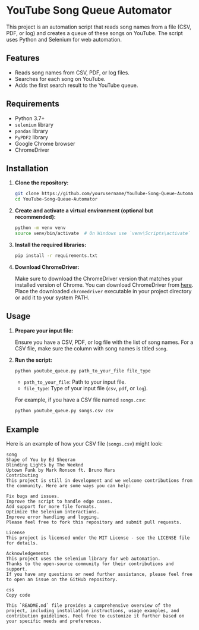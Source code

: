 # YouTube Song Queue Automator

This project is an automation script that reads song names from a file (CSV, PDF, or log) and creates a queue of these songs on YouTube. The script uses Python and Selenium for web automation.

## Features

- Reads song names from CSV, PDF, or log files.
- Searches for each song on YouTube.
- Adds the first search result to the YouTube queue.

## Requirements

- Python 3.7+
- `selenium` library
- `pandas` library
- `PyPDF2` library
- Google Chrome browser
- ChromeDriver

## Installation

1. **Clone the repository:**

    ```bash
    git clone https://github.com/yourusername/YouTube-Song-Queue-Automator.git
    cd YouTube-Song-Queue-Automator
    ```

2. **Create and activate a virtual environment (optional but recommended):**

    ```bash
    python -m venv venv
    source venv/bin/activate  # On Windows use `venv\Scripts\activate`
    ```

3. **Install the required libraries:**

    ```bash
    pip install -r requirements.txt
    ```

4. **Download ChromeDriver:**

    Make sure to download the ChromeDriver version that matches your installed version of Chrome. You can download ChromeDriver from [here](https://sites.google.com/a/chromium.org/chromedriver/downloads). Place the downloaded `chromedriver` executable in your project directory or add it to your system PATH.

## Usage

1. **Prepare your input file:**

    Ensure you have a CSV, PDF, or log file with the list of song names. For a CSV file, make sure the column with song names is titled `song`.

2. **Run the script:**

    ```bash
    python youtube_queue.py path_to_your_file file_type
    ```

    - `path_to_your_file`: Path to your input file.
    - `file_type`: Type of your input file (`csv`, `pdf`, or `log`).

    For example, if you have a CSV file named `songs.csv`:

    ```bash
    python youtube_queue.py songs.csv csv
    ```

## Example

Here is an example of how your CSV file (`songs.csv`) might look:

```csv
song
Shape of You by Ed Sheeran
Blinding Lights by The Weeknd
Uptown Funk by Mark Ronson ft. Bruno Mars
Contributing
This project is still in development and we welcome contributions from the community. Here are some ways you can help:

Fix bugs and issues.
Improve the script to handle edge cases.
Add support for more file formats.
Optimize the Selenium interactions.
Improve error handling and logging.
Please feel free to fork this repository and submit pull requests.

License
This project is licensed under the MIT License - see the LICENSE file for details.

Acknowledgements
This project uses the selenium library for web automation.
Thanks to the open-source community for their contributions and support.
If you have any questions or need further assistance, please feel free to open an issue on the GitHub repository.

css
Copy code

This `README.md` file provides a comprehensive overview of the project, including installation instructions, usage examples, and contribution guidelines. Feel free to customize it further based on your specific needs and preferences.






